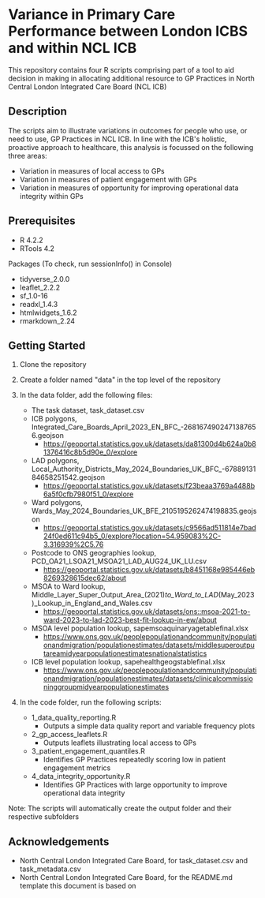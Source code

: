 # Variance in Primary Care Performance between London ICBS and within NCL ICB

This repository contains four R scripts comprising part of a tool to aid decision in making in allocating additional resource to GP Practices in North Central London Integrated Care Board (NCL ICB)

## Description

The scripts aim to illustrate variations in outcomes for people who use, or need to use, GP Practices in NCL ICB.
In line with the ICB's holistic, proactive approach to healthcare, this analysis is focussed on the following three areas:

* Variation in measures of local access to GPs
* Variation in measures of patient engagement with GPs
* Variation in measures of opportunity for improving operational data integrity within GPs

## Prerequisites

* R 4.2.2
* RTools 4.2

Packages (To check, run sessionInfo() in Console)

* tidyverse_2.0.0
* leaflet_2.2.2
* sf_1.0-16
* readxl_1.4.3
* htmlwidgets_1.6.2
* rmarkdown_2.24

## Getting Started

1. Clone the repository

2. Create a folder named "data" in the top level of the repository

3. In the data folder, add the following files:

	* The task dataset, task_dataset.csv
	* ICB polygons, Integrated_Care_Boards_April_2023_EN_BFC_-2681674902471387656.geojson
		* https://geoportal.statistics.gov.uk/datasets/da81300d4b624a0b81376416c8b5d90e_0/explore
	* LAD polygons, Local_Authority_Districts_May_2024_Boundaries_UK_BFC_-6788913184658251542.geojson
		* https://geoportal.statistics.gov.uk/datasets/f23beaa3769a4488b6a5f0cfb7980f51_0/explore
	* Ward polygons, Wards_May_2024_Boundaries_UK_BFE_2105195262474198835.geojson
		* https://geoportal.statistics.gov.uk/datasets/c9566ad511814e7bad24f0ed611c94b5_0/explore?location=54.959083%2C-3.316939%2C5.76
	* Postcode to ONS geographies lookup, PCD_OA21_LSOA21_MSOA21_LAD_AUG24_UK_LU.csv
		* https://geoportal.statistics.gov.uk/datasets/b8451168e985446eb8269328615dec62/about
	* MSOA to Ward lookup, Middle_Layer_Super_Output_Area_(2021)_to_Ward_to_LAD_(May_2023)_Lookup_in_England_and_Wales.csv
		* https://geoportal.statistics.gov.uk/datasets/ons::msoa-2021-to-ward-2023-to-lad-2023-best-fit-lookup-in-ew/about
	* MSOA level population lookup, sapemsoaquinaryagetablefinal.xlsx
		* https://www.ons.gov.uk/peoplepopulationandcommunity/populationandmigration/populationestimates/datasets/middlesuperoutputareamidyearpopulationestimatesnationalstatistics
	* ICB level population lookup, sapehealthgeogstablefinal.xlsx
		* https://www.ons.gov.uk/peoplepopulationandcommunity/populationandmigration/populationestimates/datasets/clinicalcommissioninggroupmidyearpopulationestimates

4. In the code folder, run the following scripts:

	* 1_data_quality_reporting.R
		* Outputs a simple data quality report and variable frequency plots
	* 2_gp_access_leaflets.R 
		* Outputs leaflets illustrating local access to GPs
	* 3_patient_engagement_quantiles.R 
		* Identifies GP Practices repeatedly scoring low in patient engagement metrics
	* 4_data_integrity_opportunity.R 
		* Identifies GP Practices with large opportunity to improve operational data integrity

Note: The scripts will automatically create the output folder and their respective subfolders

## Acknowledgements
- North Central London Integrated Care Board, for task_dataset.csv and task_metadata.csv
- North Central London Integrated Care Board, for the README.md template this document is based on
